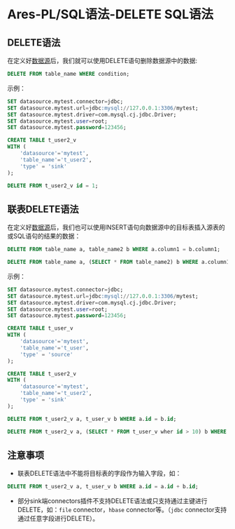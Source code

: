 # Ares-PL/SQL语法-DELETE SQL语法

## DELETE语法

在定义好[数据源](datasource.md)后，我们就可以使用DELETE语句删除数据源中的数据:

```sql
DELETE FROM table_name WHERE condition;
```

示例：

```sql
SET datasource.mytest.connector=jdbc;
SET datasource.mytest.url=jdbc:mysql://127.0.0.1:3306/mytest;
SET datasource.mytest.driver=com.mysql.cj.jdbc.Driver;
SET datasource.mytest.user=root;
SET datasource.mytest.password=123456;

CREATE TABLE t_user2_v
WITH (
    'datasource'='mytest',
    'table_name'='t_user2',
    'type' = 'sink'
);

DELETE FROM t_user2_v id = 1;
```

## 联表DELETE语法

在定义好[数据源](datasource.md)后，我们也可以使用INSERT语句向数据源中的目标表插入源表的或SQL语句的结果的数据：

```sql
DELETE FROM table_name a, table_name2 b WHERE a.column1 = b.column1;
```

```sql
DELETE FROM table_name a, (SELECT * FROM table_name2) b WHERE a.column1 = b.column1;
```
示例：

```sql
SET datasource.mytest.connector=jdbc;
SET datasource.mytest.url=jdbc:mysql://127.0.0.1:3306/mytest;
SET datasource.mytest.driver=com.mysql.cj.jdbc.Driver;
SET datasource.mytest.user=root;
SET datasource.mytest.password=123456;

CREATE TABLE t_user_v
WITH (
    'datasource'='mytest',
    'table_name'='t_user',
    'type' = 'source'
);

CREATE TABLE t_user2_v
WITH (
    'datasource'='mytest',
    'table_name'='t_user2',
    'type' = 'sink'
);

DELETE FROM t_user2_v a, t_user_v b WHERE a.id = b.id;

DELETE FROM t_user2_v a, (SELECT * FROM t_user_v wher id > 10) b WHERE a.id = b.id;
```

## 注意事项

- 联表DELETE语法中不能将目标表的字段作为输入字段，如：
```sql
DELETE FROM t_user2_v a, t_user_v b WHERE a.id = a.id + b.id;
```

- 部分sink端connectors插件不支持DELETE语法或只支持通过主键进行DELETE，如：`file` connector，`hbase` connector等。（`jdbc` connector支持通过任意字段进行DELETE）。